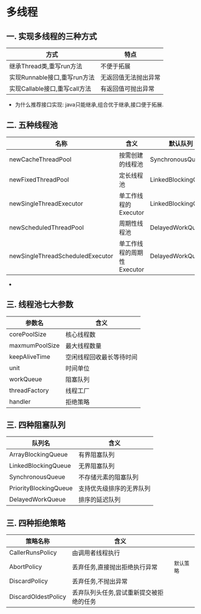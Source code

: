 # 多线程

## 一. 实现多线程的三种方式
| 方式 | 特点 |
| ---- | ---- |
| 继承Thread类,重写run方法 | 不便于拓展 |
| 实现Runnable接口,重写run方法 | 无返回值无法抛出异常 |
| 实现Callable接口,重写call方法 | 有返回值可抛出异常 |
- 为什么推荐接口实现: java只能继承,组合优于继承,接口便于拓展.

## 二. 五种线程池
| 名称 | 含义 | 默认队列 |
| ---- | ---- | ---- |
| newCacheThreadPool | 按需创建的线程池 | SynchronousQueue |
| newFixedThreadPool | 定长线程池 | LinkedBlockingQueue |
| newSingleThreadExecutor | 单工作线程的Executor | LinkedBlockingQueue |
| newScheduledThreadPool | 周期性线程池 | DelayedWorkQueue |
| newSingleThreadScheduledExecutor | 单工作线程的周期性Executor | DelayedWorkQueue |
- 
## 三. 线程池七大参数
| 参数名 | 含义 |
| ---- | ---- |
| corePoolSize | 核心线程数 |
| maxmumPoolSize | 最大线程数量 |
| keepAliveTime | 空闲线程回收最长等待时间 |
| unit | 时间单位 |
| workQueue | 阻塞队列 |
| threadFactory | 线程工厂 |
| handler | 拒绝策略 |

## 三. 四种阻塞队列
| 队列名 | 含义 |
| ---- | ---- |
| ArrayBlockingQueue | 有界阻塞队列 |
| LinkedBlockingQueue | 无界阻塞队列 |
| SynchronousQueue | 不存储元素的阻塞队列 |
| PriorityBlockingQueue | 支持优先级排序的无界队列 |
| DelayedWorkQueue | 排序的延迟队列 |

## 三. 四种拒绝策略
| 策略名称 | 含义 | |
| ---- | ---- | ---- |
| CallerRunsPolicy | 由调用者线程执行 |
| AbortPolicy | 丢弃任务,直接抛出拒绝执行异常 | `默认策略`|
| DiscardPolicy | 丢弃任务,不抛出异常 |
| DiscardOldestPolicy | 丢弃队列头任务,尝试重新提交被拒绝的任务 |